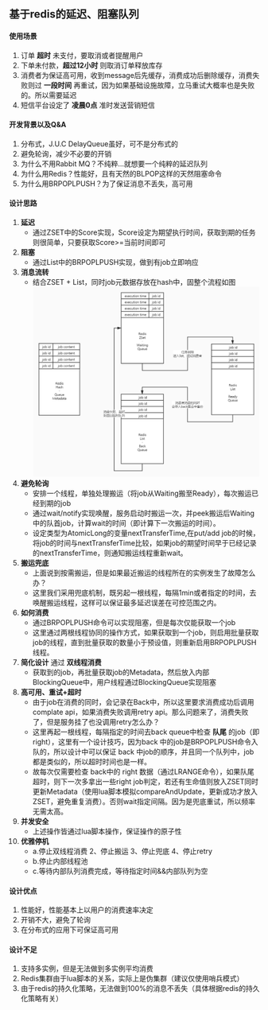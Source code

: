 ## 基于redis的延迟、阻塞队列

#### 使用场景

1. 订单 **超时** 未支付，要取消或者提醒用户
2. 下单未付款，**超过12小时** 则取消订单释放库存
3. 消费者为保证高可用，收到message后先缓存，消费成功后删除缓存，消费失败则过 **一段时间** 再重试，因为如果基础设施故障，立马重试大概率也是失败的。所以需要延迟
4. 短信平台设定了 **凌晨0点** 准时发送营销短信

#### 开发背景以及Q&A
1. 分布式，J.U.C DelayQueue虽好，可不是分布式的
2. 避免轮询，减少不必要的开销
3. 为什么不用Rabbit MQ？不纯粹...就想要一个纯粹的延迟队列
4. 为什么用Redis？性能好，且有天然的BLPOP这样的天然阻塞命令
5. 为什么用BRPOPLPUSH？为了保证消息不丢失，高可用

#### 设计思路
1. **延迟**
    * 通过ZSET中的Score实现，Score设定为期望执行时间，获取到期的任务则很简单，只要获取Score>=当前时间即可
2. **阻塞**
    * 通过List中的BRPOPLPUSH实现，做到有job立即响应
3. **消息流转**
    * 结合ZSET + List，同时job元数据存放在hash中，固整个流程如图
![消息流转图例](https://github.com/nereus-east/nereus-sea/blob/master/redis-blocking-delay-queue/%E5%BB%B6%E8%BF%9F%E9%98%9F%E5%88%97.jpg?raw=true)
4. **避免轮询**
    * 安排一个线程，单独处理搬运（将job从Waiting搬至Ready），每次搬运已经到期的job
    * 通过wait/notify实现唤醒，服务启动时搬运一次，并peek搬运后Waiting中的队首job，计算wait的时间（即计算下一次搬运的时间）。
    * 设定类型为AtomicLong的变量nextTransferTime,在put/add job的时候，将job的时间与nextTransferTime比较，如果job的期望时间早于已经记录的nextTransferTime，则通知搬运线程重新wait。
5. **搬运兜底**
    * 上面说到按需搬运，但是如果最近搬运的线程所在的实例发生了故障怎么办？
    * 这里我们采用兜底机制，既另起一根线程，每隔1min或者指定的时间，去唤醒搬运线程，这样可以保证最多延迟误差在可控范围之内。
6. **如何消费**
    * 通过BRPOPLPUSH命令可以实现阻塞，但是每次仅能获取一个job
    * 这里通过两根线程协同的操作方式，如果获取到一个job，则启用批量获取job的线程，直到批量获取的数量小于预设值，则重新启用BRPOPLPUSH线程。
7. **简化设计** 通过 **双线程消费**
    * 获取到的job，再批量获取job的Metadata，然后放入内部 BlockingQueue中，用户线程通过BlockingQueue实现阻塞
8. **高可用、重试+超时**
    * 由于job在消费的同时，会记录在Back中，所以这里要求消费成功后调用complate api，如果消费失败调用retry api。那么问题来了，消费失败了，但是服务挂了也没调用retry怎么办？
    * 这里再起一根线程，每隔指定的时间去back queue中检查 **队尾** 的job（即right），这里有一个设计技巧，因为back 中的job是BRPOPLPUSH命令入队的，所以设计中可以保证 back 中job的顺序，并且同一个队列中，job都是类似的，所以超时时间也是一样。
    * 故每次仅需要检查 back中的 right 数据（通过LRANGE命令），如果队尾超时，则下一次多拿出一些right job判定，若还有生命值则放入ZSET同时更新Metadata（使用lua脚本模拟compareAndUpdate，更新成功才放入ZSET，避免重复消费）。否则wait指定间隔。因为是兜底重试，所以频率无需太高。
9. **并发安全**
    * 上述操作皆通过lua脚本操作，保证操作的原子性
10. **优雅停机**
    * a.停止双线程消费 2、停止搬运 3、停止兜底 4、停止retry
    * b.停止内部线程池
    * c.等待内部队列消费完成，等待指定时间&&内部队列为空

#### 设计优点
1. 性能好，性能基本上以用户的消费速率决定
2. 开销不大，避免了轮询
3. 在分布式的应用下可保证高可用

#### 设计不足
1. 支持多实例，但是无法做到多实例平均消费
2. Redis集群由于lua脚本的关系，实际上是伪集群（建议仅使用哨兵模式）
3. 由于redis的持久化策略，无法做到100%的消息不丢失（具体根据redis的持久化策略有关）
